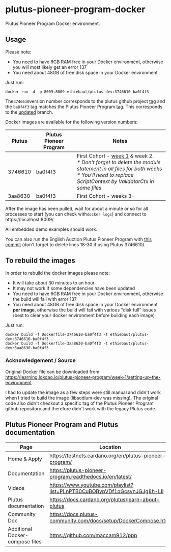 # plutus-pioneer-program-docker
Plutus Pioneer Program Docker environment.

## Usage
Please note:
* You need to have 6GB RAM free in your Docker environment, otherwise you will most likely get an error 137
* You need about 48GB of free disk space in your Docker environment

Just run:
```shell
docker run -d -p 8009:8009 ethiebaut/plutus-dev:3746610-ba0f4f3
```

The```3746610```version number corresponds to the plutus github project [tag](https://github.com/input-output-hk/plutus/commit/3746610) and the ```ba0f4f3``` tag matches the Plutus Pioneer Program [tag](https://github.com/input-output-hk/plutus-pioneer-program/commit/ba0f4f3).
This corresponds to the [updated](https://github.com/input-output-hk/plutus-pioneer-program/tree/updated) branch.

Docker images are available for the following version numbers:

| Plutus | Plutus Pioneer Program | Notes |
|--------|------------------------|---------|
| 3746610 | ba0f4f3 | First Cohort - [week 1](https://github.com/input-output-hk/plutus-pioneer-program/blob/71142569d0a2732e738fe75dd002a04f995533ef/code/week01/src/Week01/EnglishAuction.hs) & week 2.<br/>_* Don't forget to delete the module statement in all files for both weeks_<br/>_* You'll need to replace ScriptContext by ValidatorCtx in some files_|
| 3aa8630 | ba0f4f3 | First Cohort - weeks 3- |


After the image has been pulled, wait for about a minute or so for all processes to start (you can check with```docker logs```) and connect to https://localhost:8009/.

All embedded demo examples should work.

You can also run the English Auction Plutus Pioneer Program with [this commit](https://github.com/input-output-hk/plutus-pioneer-program/blob/71142569d0a2732e738fe75dd002a04f995533ef/code/week01/src/Week01/EnglishAuction.hs) (don't forget to delete lines 18-30 if using Plutus 3746610).

## To rebuild the images
In order to rebuild the docker images please note:
* It will take about 30 minutes to an hour
* It may not work if some dependencies have been updated
* You need to have 6GB RAM free in your Docker environment, otherwise the build will fail with error 137
* You need about 48GB of free disk space in your Docker environment __per image__, otherwise the build will fail with various "disk full" issues (best to clear your docker environment before building each image)

Just run:
```shell
docker build -f Dockerfile-3746610-ba0f4f3 -t ethiebaut/plutus-dev:3746610-ba0f4f3 .
docker build -f Dockerfile-3aa8630-ba0f4f3 -t ethiebaut/plutus-dev:3aa8630-ba0f4f3 .
```

### Acknowledgement / Source
Original Docker file can be downloaded from https://learning.lokdao.io/plutus-pioneer-program/week-1/setting-up-the-environment.

I had to update the image as a few steps were still manual and didn't work when I tried to build the image (libsodium-dev was missing).
The original code also didn't checkout a specific tag of the Plutus Pioneer Program github repository and therefore didn't work with the legacy Plutus code.

## Plutus Pioneer Program and Plutus documentation
| Page               | Location                                                                 |
|--------------------|--------------------------------------------------------------------------|
| Home & Apply | https://testnets.cardano.org/en/plutus-pioneer-program/ |
| Documentation      | https://plutus-pioneer-program.readthedocs.io/en/latest/ |
| Videos             | https://www.youtube.com/playlist?list=PLnPTB0CuBOBypVDf1oGcsvnJGJg8h-LII |
| Plutus documentation | https://docs.cardano.org/plutus/learn-about-plutus |
| Community Doc | https://docs.plutus-community.com/docs/setup/DockerCompose.html |
| Additional Docker-compose files | https://github.com/maccam912/ppp |
